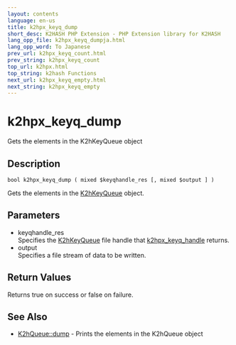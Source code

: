 ```yaml
---
layout: contents
language: en-us
title: k2hpx_keyq_dump
short_desc: K2HASH PHP Extension - PHP Extension library for K2HASH
lang_opp_file: k2hpx_keyq_dumpja.html
lang_opp_word: To Japanese
prev_url: k2hpx_keyq_count.html
prev_string: k2hpx_keyq_count
top_url: k2hpx.html
top_string: k2hash Functions
next_url: k2hpx_keyq_empty.html
next_string: k2hpx_keyq_empty
---
```


# k2hpx_keyq_dump
Gets the elements in the K2hKeyQueue object

## Description
```
bool k2hpx_keyq_dump ( mixed $keyqhandle_res [, mixed $output ] )
```
Gets the elements in the [K2hKeyQueue](k2hkq_class.html) object. 

## Parameters
- keyqhandle_res  
Specifies the [K2hKeyQueue](k2hkq_class.html) file handle that [k2hpx_keyq_handle](k2hpx_keyq_handle.html) returns.
- output  
Specifies a file stream of data to be written.

## Return Values
Returns true on success or false on failure. 

## See Also
- [K2hQueue::dump](k2hq_dump.html) - Prints the elements in the K2hQueue object
